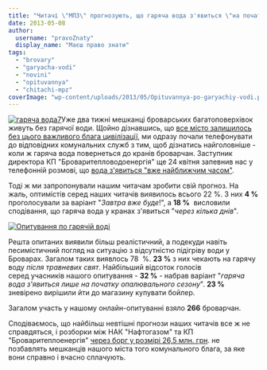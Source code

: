 ```yaml
---
title: "Читачі \"МПЗ\" прогнозують, що гаряча вода з'явиться \"на початку опалювального сезону\""
date: 2013-05-08
author: 
  username: "pravoZnaty"
  display_name: "Маєш право знати"
tags: 
  - "brovary"
  - "garyacha-vodi"
  - "novini"
  - "opituvannya"
  - "chitachi-mpz"
coverImage: "wp-content/uploads/2013/05/Opituvannya-po-garyachiy-vodi.png"
---
```


[![гаряча вода7](https://mpz.brovary.org/wp-content/uploads/2013/04/garyacha-voda7.jpg)](https://mpz.brovary.org/wp-content/uploads/2013/04/garyacha-voda7.jpg)Уже два тижні мешканці броварських багатоповерхівок живуть без гарячої води. Щойно дізнавшись, що [все місто залишилось без цього важливого блага цивілізації](https://mpz.brovary.org/brovari-ta-vsyu-kiyivsku-oblast-zalishili-bez-garyachoyi-vodi-cherez-vidklyuchennya-gazu-dlya-teplomerezh/), ми одразу почали телефонувати до відповідних комунальних служб з тим, щоб дізнатись найголовніше - коли ж гаряча вода повернеться до кранів броварчан. Заступник директора КП "Броваритепловодоенергія" ще 24 квітня запевнив нас у телефонній розмові, що [вода з'явиться "вже найближчим часом"](https://mpz.brovary.org/u-teplomerezhi-obitsyayut-dati-garyachu-vodu-vzhe-nayblizhchim-chasom-i-provesti-pererahunok-za-dni-bez-vodi/).

Тоді ж ми запропонували нашим читачам зробити свій прогноз. На жаль, оптимістів серед наших читачів виявилось всього 22 %. З них **4 %** проголосували за варіант "_Завтра вже буде_!", а **18 %**  висловили сподівання, що гаряча вода у кранах з'явиться "_через кілька днів_".

[![Опитування по гарячій воді](https://mpz.brovary.org/wp-content/uploads/2013/05/Opituvannya-po-garyachiy-vodi.png)](https://mpz.brovary.org/wp-content/uploads/2013/05/Opituvannya-po-garyachiy-vodi.png)

Решта опитаних виявили більш реалістичний, а подекуди навіть песимістичний погляд на ситуацію з відсутністю підігріву води у Броварах. Загалом таких виявлось 78  %. **23 %** з них чекають на гарячу воду _після травневих свят_. Найбільший відсоток голосів серед учасників нашого опитування - **32 %** - набрав варіант "_гаряча вода з'явиться лише на початку опалювального сезону_". **23 %** зневірено вирішили йти до магазину купувати бойлер.

Загалом участь у нашому онлайн-опитуванні взяло **266** броварчан.

Сподіваємось, що найбільш невтішні прогнози наших читачів все ж не справдяться, і розборки між НАК "Нафтогазом" та КП "Броваритеплоенергія" [через борг у розмірі 26,5 млн. грн](https://mpz.brovary.org/garyacha-voda-znikla-cherez-te-shho-kp-brovariteplovodoenergiya-zaborguvala-za-gaz-26-5-mln-grn/). не позбавлять мешканців нашого міста того комунального блага, за яке вони справно і вчасно сплачують.
